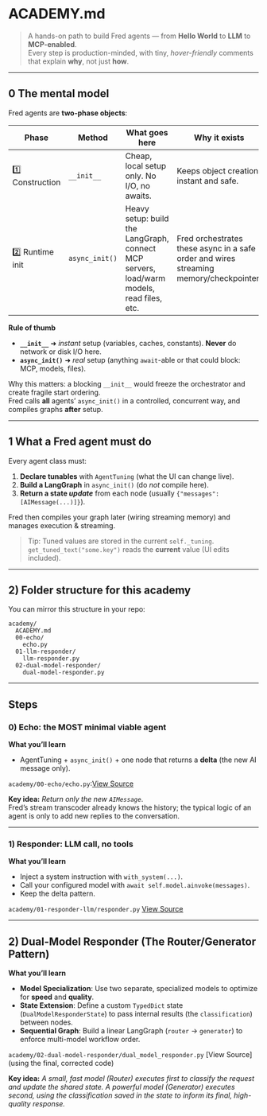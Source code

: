 # ACADEMY.md

> A hands-on path to build Fred agents — from **Hello World** to **LLM** to **MCP-enabled**.  
> Every step is production-minded, with tiny, _hover-friendly_ comments that explain **why**, not just **how**.

---

## 0 The mental model

Fred agents are **two-phase objects**:

| Phase           | Method         | What goes here                                                                            | Why it exists                                                                          |
| --------------- | -------------- | ----------------------------------------------------------------------------------------- | -------------------------------------------------------------------------------------- |
| 1️⃣ Construction | `__init__`     | Cheap, local setup only. No I/O, no awaits.                                               | Keeps object creation instant and safe.                                                |
| 2️⃣ Runtime init | `async_init()` | Heavy setup: build the LangGraph, connect MCP servers, load/warm models, read files, etc. | Fred orchestrates these async in a safe order and wires streaming memory/checkpointer. |

**Rule of thumb**

- **`__init__`** ➜ _instant_ setup (variables, caches, constants). **Never** do network or disk I/O here.
- **`async_init()`** ➜ _real_ setup (anything `await`-able or that could block: MCP, models, files).

Why this matters: a blocking `__init__` would freeze the orchestrator and create fragile start ordering.  
Fred calls **all** agents’ `async_init()` in a controlled, concurrent way, and compiles graphs **after** setup.

---

## 1 What a Fred agent must do

Every agent class must:

1. **Declare tunables** with `AgentTuning` (what the UI can change live).
2. **Build a LangGraph** in `async_init()` (do _not_ compile here).
3. **Return a state _update_** from each node (usually `{"messages": [AIMessage(...)]}`).

Fred then compiles your graph later (wiring streaming memory) and manages execution & streaming.

> Tip: Tuned values are stored in the current `self._tuning`.  
> `get_tuned_text("some.key")` reads the **current** value (UI edits included).

---

## 2) Folder structure for this academy

You can mirror this structure in your repo:

```
academy/
  ACADEMY.md
  00-echo/
    echo.py
  01-llm-responder/
    llm-responder.py
  02-dual-model-responder/
    dual-model-responder.py
```

---

## Steps

### 0) Echo: the MOST minimal viable agent

**What you’ll learn**

- AgentTuning + `async_init()` + one node that returns a **delta** (the new AI message only).

`academy/00-echo/echo.py`:[View Source](https://github.com/YourOrg/YourRepo/blob/main/academy/00-echo/echo.py)

**Key idea:** _Return only the new `AIMessage`_.  
Fred’s stream transcoder already knows the history; the typical logic of an agent is only to add new replies to the conversation.

---

### 1) Responder: LLM call, no tools

**What you’ll learn**

- Inject a system instruction with `with_system(...)`.
- Call your configured model with `await self.model.ainvoke(messages)`.
- Keep the delta pattern.

`academy/01-responder-llm/responder.py` [View Source](https://github.com/YourOrg/YourRepo/blob/main/academy/01-responder-llm/responder.py)

---

## 2) Dual-Model Responder (The Router/Generator Pattern)

**What you’ll learn**

- **Model Specialization**: Use two separate, specialized models to optimize for **speed** and **quality**.
- **State Extension**: Define a custom `TypedDict` state (`DualModelResponderState`) to pass internal results (the `classification`) between nodes.
- **Sequential Graph**: Build a linear LangGraph (`router` $\to$ `generator`) to enforce multi-model workflow order.

`academy/02-dual-model-responder/dual_model_responder.py` [View Source] (using the final, corrected code)

**Key idea:** _A small, fast model (Router) executes first to classify the request and update the shared state. A powerful model (Generator) executes second, using the classification saved in the state to inform its final, high-quality response._
